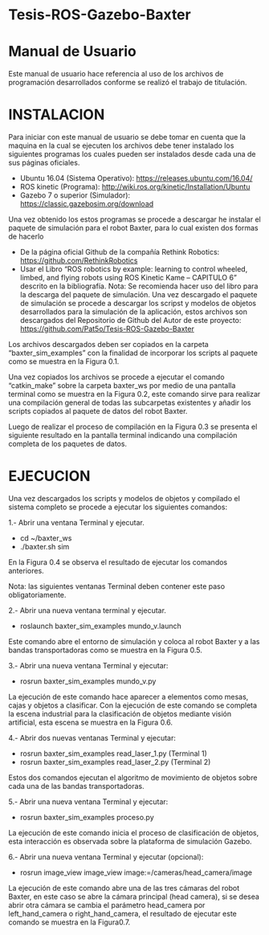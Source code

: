 # Tesis-ROS-Gazebo-Baxter

# Manual de Usuario

Este manual de usuario hace referencia al uso de los archivos de programación desarrollados conforme se realizó el trabajo de titulación. 

# INSTALACION

Para iniciar con este manual de usuario se debe tomar en cuenta que la maquina en la cual se ejecuten los archivos debe tener instalado los siguientes programas los cuales pueden ser instalados desde cada una de sus páginas oficiales.
-	Ubuntu 16.04 (Sistema Operativo): https://releases.ubuntu.com/16.04/
-	ROS kinetic (Programa): http://wiki.ros.org/kinetic/Installation/Ubuntu
-	Gazebo 7 o superior (Simulador): https://classic.gazebosim.org/download

Una vez obtenido los estos programas se procede a descargar he instalar el paquete de simulación para el robot Baxter, para lo cual existen dos formas de hacerlo

-	De la página oficial Github de la compañía Rethink Robotics: https://github.com/RethinkRobotics
-	Usar el Libro “ROS robotics by example: learning to control wheeled, limbed, and flying robots using ROS Kinetic Kame – CAPITULO 6” descrito en la bibliografía.
Nota: Se recomienda hacer uso del libro para la descarga del paquete de simulación.
Una vez descargado el paquete de simulación se procede a descargar los scripst y modelos de objetos desarrollados para la simulación de la aplicación, estos archivos son descargados del Repositorio de Github del Autor de este proyecto: https://github.com/Pat5o/Tesis-ROS-Gazebo-Baxter

Los archivos descargados deben ser copiados en la carpeta “baxter_sim_examples” con la finalidad de incorporar los scripts al paquete como se muestra en la Figura 0.1. 
 
Una vez copiados los archivos se procede a ejecutar el comando “catkin_make” sobre la carpeta baxter_ws por medio de una pantalla terminal como se muestra en la Figura 0.2, este comando sirve para realizar una compilación general de todas las subcarpetas existentes y añadir los scripts copiados al paquete de datos del robot Baxter.
 
Luego de realizar el proceso de compilación en la Figura 0.3 se presenta el siguiente resultado en la pantalla terminal indicando una compilación completa de los paquetes de datos.
 
# EJECUCION

Una vez descargados los scripts y modelos de objetos y compilado el sistema completo se procede a ejecutar los siguientes comandos:

1.- Abrir una ventana Terminal y ejecutar.

-	cd ~/baxter_ws
-	./baxter.sh sim

En la Figura 0.4 se observa el resultado de ejecutar los comandos anteriores.
 
Nota: las siguientes ventanas Terminal deben contener este paso obligatoriamente.

2.- Abrir una nueva ventana terminal y ejecutar.
-	roslaunch baxter_sim_examples mundo_v.launch

Este comando abre el entorno de simulación y coloca al robot Baxter y a las bandas transportadoras como se muestra en la Figura 0.5.
 
3.- Abrir una nueva ventana Terminal y ejecutar:
-	rosrun baxter_sim_examples mundo_v.py

La ejecución de este comando hace aparecer a elementos como mesas, cajas y objetos a clasificar. Con la ejecución de este comando se completa la escena industrial para la clasificación de objetos mediante visión artificial, esta escena se muestra en la Figura 0.6.
 
4.- Abrir dos nuevas ventanas Terminal y ejecutar:
-	rosrun baxter_sim_examples read_laser_1.py (Terminal 1)
-	rosrun baxter_sim_examples read_laser_2.py (Terminal 2)

Estos dos comandos ejecutan el algoritmo de movimiento de objetos sobre cada una de las bandas transportadoras.

5.- Abrir una nueva ventana Terminal y ejecutar:
-	rosrun baxter_sim_examples proceso.py

La ejecución de este comando inicia el proceso de clasificación de objetos, esta interacción es observada sobre la plataforma de simulación Gazebo.

6.- Abrir una nueva ventana Terminal y ejecutar (opcional):
-	rosrun image_view image_view image:=/cameras/head_camera/image

La ejecución de este comando abre una de las tres cámaras del robot Baxter, en este caso se abre la cámara principal (head camera), si se desea abrir otra cámara se cambia el parámetro head_camera por left_hand_camera o right_hand_camera, el resultado de ejecutar este comando se muestra en la Figura0.7. 
 
